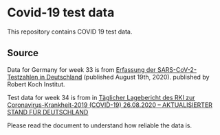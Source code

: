# Covid-19 test data
This repository contains COVID 19 test data. 

## Source
Data for Germany for week 33 is from [Erfassung der SARS-CoV-2-Testzahlen in Deutschland](https://www.rki.de/DE/Content/Infekt/EpidBull/Archiv/2020/Ausgaben/34_20_Ergaenzung.pdf?__blob=publicationFile) (published August 19th, 2020). 
published by Robert Koch Institut.

Test data for week 34 is from in [Täglicher Lagebericht des RKI zur Coronavirus-Krankheit-2019 (COVID-19) 26.08.2020 – AKTUALISIERTER STAND FÜR DEUTSCHLAND](https://www.rki.de/DE/Content/Infekt/EpidBull/Archiv/2020/Ausgaben/34_20_Ergaenzung.pdf?__blob=publicationFile)

Please read the document to understand how reliable the data is. 
